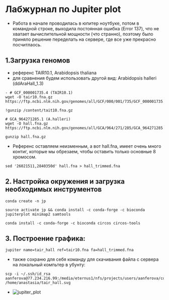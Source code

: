 # Лабжурнал по Jupiter plot
- Работа в начале проводилась в юпитер ноутбуке, потом в командной строке, выходила постоянная ошибка (Error 137), что не хватает вычислительной мощности (что странно), поэтому было приняло решение переделать на сервере, где все уже прекрасно посчитлаось.

## 1.Загрузка геномов
- референс TAIR10.1, Arabidopsis thaliana
- для сравнения будем использовать другой вид: Arabidopsis halleri (ddAraHall_1.3)

```
- # GCF_000001735.4 (TAIR10.1)
wget -O tair10.fna.gz https://ftp.ncbi.nlm.nih.gov/genomes/all/GCF/000/001/735/GCF_000001735.4_TAIR10.1/GCF_000001735.4_TAIR10.1_genomic.fna.gz

!gunzip /content/tait10.fna.gz
```
```
# GCA_964271285.1 (A.halleri)
wget -O hall.fna.gz https://ftp.ncbi.nlm.nih.gov/genomes/all/GCA/964/271/285/GCA_964271285.1_ddAraHall_1.3/GCA_964271285.1_ddAraHall_1.3_genomic.fna.gz

gunzip hall.fna.gz
```
- Референс оставляем неизменным, а вот hall.fna, имеет очень много контиг, которые мы обрезаем, чтобы оставить только основные 8 хромосом. 
```
sed '26021511,2840350d' hall.fna > hall_trimmed.fna
```

## 2. Настройка окружения и загрузка необходимых инструментов 
```
conda create -n jp
```
```
source activate jp && conda install -c conda-forge -c bioconda jupiterplot minimap2 samtools
```
```
conda install -c conda-forge -c bioconda circos circos-tools
```
## 3. Построение графика:
```
jupiter name=tair_hall ref=tair10.fna fa=hall_trimmed.fna
```
- также сохраню для себя команду для скачивания файла с сервера на локальный компьтер в убунту:
```
scp -i ~/.ssh/id_rsa aanferova@77.234.216.99:/media/eternus1/nfs/projects/users/aanferova/comparative_genomics/hw3/tair_hall.svg /home/anastasia/tair_hall.svg
```
- ![jupiter_plot](https://github.com/user-attachments/assets/21e0cd47-5af4-42ba-b043-122677e4e3aa)
